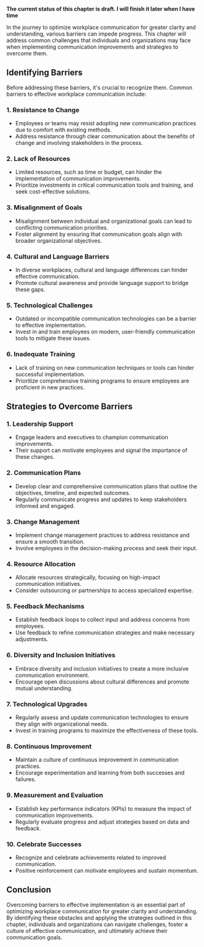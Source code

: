 **The current status of this chapter is draft. I will finish it later when I have time**

In the journey to optimize workplace communication for greater clarity and understanding, various barriers can impede progress. This chapter will address common challenges that individuals and organizations may face when implementing communication improvements and strategies to overcome them.

Identifying Barriers
--------------------

Before addressing these barriers, it's crucial to recognize them. Common barriers to effective workplace communication include:

### 1. **Resistance to Change**

* Employees or teams may resist adopting new communication practices due to comfort with existing methods.
* Address resistance through clear communication about the benefits of change and involving stakeholders in the process.

### 2. **Lack of Resources**

* Limited resources, such as time or budget, can hinder the implementation of communication improvements.
* Prioritize investments in critical communication tools and training, and seek cost-effective solutions.

### 3. **Misalignment of Goals**

* Misalignment between individual and organizational goals can lead to conflicting communication priorities.
* Foster alignment by ensuring that communication goals align with broader organizational objectives.

### 4. **Cultural and Language Barriers**

* In diverse workplaces, cultural and language differences can hinder effective communication.
* Promote cultural awareness and provide language support to bridge these gaps.

### 5. **Technological Challenges**

* Outdated or incompatible communication technologies can be a barrier to effective implementation.
* Invest in and train employees on modern, user-friendly communication tools to mitigate these issues.

### 6. **Inadequate Training**

* Lack of training on new communication techniques or tools can hinder successful implementation.
* Prioritize comprehensive training programs to ensure employees are proficient in new practices.

Strategies to Overcome Barriers
-------------------------------

### 1. **Leadership Support**

* Engage leaders and executives to champion communication improvements.
* Their support can motivate employees and signal the importance of these changes.

### 2. **Communication Plans**

* Develop clear and comprehensive communication plans that outline the objectives, timeline, and expected outcomes.
* Regularly communicate progress and updates to keep stakeholders informed and engaged.

### 3. **Change Management**

* Implement change management practices to address resistance and ensure a smooth transition.
* Involve employees in the decision-making process and seek their input.

### 4. **Resource Allocation**

* Allocate resources strategically, focusing on high-impact communication initiatives.
* Consider outsourcing or partnerships to access specialized expertise.

### 5. **Feedback Mechanisms**

* Establish feedback loops to collect input and address concerns from employees.
* Use feedback to refine communication strategies and make necessary adjustments.

### 6. **Diversity and Inclusion Initiatives**

* Embrace diversity and inclusion initiatives to create a more inclusive communication environment.
* Encourage open discussions about cultural differences and promote mutual understanding.

### 7. **Technological Upgrades**

* Regularly assess and update communication technologies to ensure they align with organizational needs.
* Invest in training programs to maximize the effectiveness of these tools.

### 8. **Continuous Improvement**

* Maintain a culture of continuous improvement in communication practices.
* Encourage experimentation and learning from both successes and failures.

### 9. **Measurement and Evaluation**

* Establish key performance indicators (KPIs) to measure the impact of communication improvements.
* Regularly evaluate progress and adjust strategies based on data and feedback.

### 10. **Celebrate Successes**

* Recognize and celebrate achievements related to improved communication.
* Positive reinforcement can motivate employees and sustain momentum.

Conclusion
----------

Overcoming barriers to effective implementation is an essential part of optimizing workplace communication for greater clarity and understanding. By identifying these obstacles and applying the strategies outlined in this chapter, individuals and organizations can navigate challenges, foster a culture of effective communication, and ultimately achieve their communication goals.
